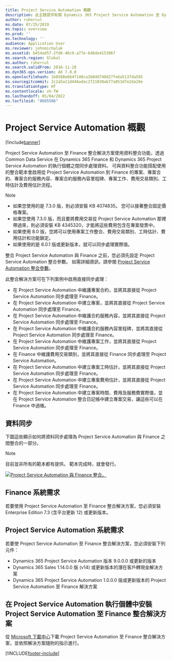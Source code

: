 ```yaml
---
title: Project Service Automation 概觀
description: 此主題提供有關 Dynamics 365 Project Service Automation 至 Dynamics 365 Finance 整合解決方案的 資訊。
author: ruhercul
ms.date: 07/25/2019
ms.topic: overview
ms.prod: ''
ms.technology: ''
audience: Application User
ms.reviewer: johnmichalak
ms.assetid: b454ad57-2fd6-46c9-a77e-646de4153067
ms.search.region: Global
ms.author: ruhercul
ms.search.validFrom: 2016-11-28
ms.dyn365.ops.version: AX 7.0.0
ms.openlocfilehash: 1b8588e664f140ca1b0dd740d27fe6a5137da595
ms.sourcegitcommit: 2c2a5a11d446adec2f21030ab77a053d7e2da28e
ms.translationtype: HT
ms.contentlocale: zh-TW
ms.lasthandoff: 05/04/2022
ms.locfileid: "8685506"
---
```

# <a name="project-service-automation-overview"></a>Project Service Automation 概觀

[!include[banner](../includes/banner.md)]


Project Service Automation 至 Finance 整合解決方案使用資料整合功能，透過 Common Data Service 在 Dynamics 365 Finance 和 Dynamics 365 Project Service Automation 的執行個體之間同步處理資料。 可與資料整合功能搭配使用的整合範本會啟用從 Project Service Automation 到 Finance 的專案、專案合約、專案合約服務內容、專案合約服務內容里程碑、專案工作、費用交易類別、工時估計及費用估計流程。

> [!NOTE]
> - 如果您使用的是 7.3.0 版，則必須安裝 KB 4074835。 您可以接著整合固定價格專案。
> - 如果您使用 7.3.0 版，而且要將費用交易從 Project Service Automation 那裡帶過來，則必須安裝 KB 4345320，才能將這些費用包含在專案發票中。
> - 如果使用 8.0 版，您將可以使用專案工作整合、費用交易類別、工時估計、費用估計和功能鎖定。
> - 如果使用的是 8.0.1 版或更新版本，就可以同步處理實際值。

整合 Project Service Automation 與 Finance 之前，您必須先設定 Project Service Automation 整合參數。 如需詳細資訊，請參閱 [Project Service Automation 整合參數](PSA-parameters.md)。

此整合解決方案可在下列案例中啟用直接同步處理：

- 在 Project Service Automation 中維護專案合約，並將其直接從 Project Service Automation 同步處理至 Finance。
- 在 Project Service Automation 中建立專案，並將其直接從 Project Service Automation 同步處理至 Finance。
- 在 Project Service Automation 中維護合約服務內容，並將其直接從 Project Service Automation 同步處理至 Finance。
- 在 Project Service Automation 中維護合約服務內容里程碑，並將其直接從 Project Service Automation 同步處理至 Finance。
- 在 Project Service Automation 中維護專案工作，並將其直接從 Project Service Automation 同步處理至 Finance。
- 在 Finance 中維護費用交易類別，並將其直接從 Finance 同步處理至 Project Service Automation。
- 在 Project Service Automation 中建立專案工時估計，並將其直接從 Project Service Automation 同步處理至 Finance。
- 在 Project Service Automation 中建立專案費用估計，並將其直接從 Project Service Automation 同步處理至 Finance。
- 在 Project Service Automation 中建立專案時間、費用及服務費實際值，並在 Project Service Automation 整合日記帳中建立專案交易，讓這些可以在 Finance 中過帳。

## <a name="data-synchronization"></a>資料同步

下圖這些顯示如何將資料同步處理為 Project Service Automation 與 Finance 之間整合的一部分。

> [!NOTE]
> 目前並非所有的範本都有提供。 範本完成時，就會發行。

[![Project Service Automation 與 Finance 整合。](./media/PSA-integration.png)](./media/PSA-integration.png)

## <a name="system-requirements-for-finance"></a>Finance 系統需求

若要使用 Project Service Automation 至 Finance 整合解決方案，您必須安裝 Enterprise Edition 7.3 (含平台更新 12) 或更新版本。

## <a name="system-requirements-for-project-service-automation"></a>Project Service Automation 系統需求

若要使 Project Service Automation 至 Finance 整合解決方案，您必須安裝下列元件：

- Dynamics 365 Project Service Automation 版本 9.0.0.0 或更新的版本
- Dynamics 365 Sales 1.14.0.0 版 (v14) 或更新版本的潛在客戶轉現金解決方案
- Dynamics 365 Project Service Automation 1.0.0.0 版或更新版本的 Project Service Automation 至 Finance 解決方案

## <a name="install-the-project-service-automation-to-finance-integration-solution-in-your-project-service-automation-instance"></a>在 Project Service Automation 執行個體中安裝 Project Service Automation 至 Finance 整合解決方案

從 [Microsoft 下載中心](https://www.microsoft.com/download/details.aspx?id=57016)下載 Project Service Automation 至 Finance 整合解決方案，並依照解決方案隨附的指示進行。


[!INCLUDE[footer-include](../includes/footer-banner.md)]